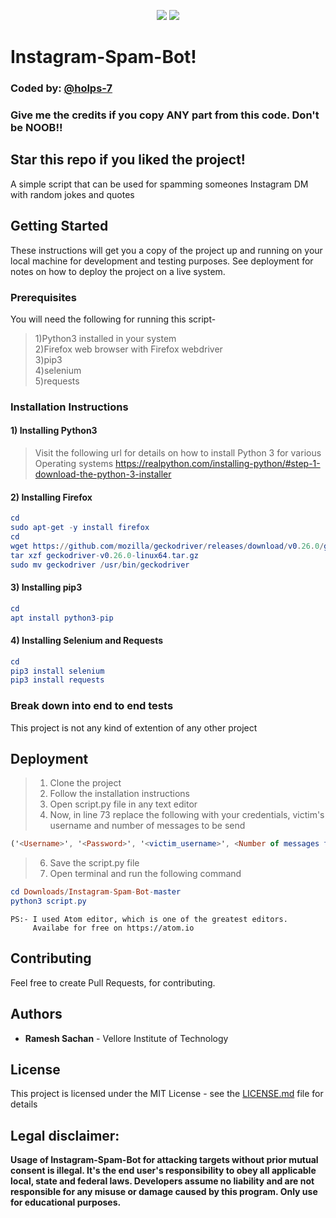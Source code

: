 <center>
  
![](https://img.shields.io/badge/author-Ramesh%20Sachan-brightgreen) ![](https://img.shields.io/badge/licence-MIT-green)

</center>

# Instagram-Spam-Bot!
### Coded by: [@holps-7](https://github.com/holps-7/Instagram-Spam-Bot/)
### Give me the credits if you copy ANY part from this code. Don't be NOOB!!
## Star this repo if you liked the project!

A simple script that can be used for spamming someones Instagram DM with random jokes and quotes


## Getting Started

These instructions will get you a copy of the project up and running on your local machine for development and testing purposes. See deployment for notes on how to deploy the project on a live system.



### Prerequisites

You will need the following for running this script-<br/>
>1)Python3 installed in your system<br/>
>2)Firefox web browser with Firefox webdriver<br/>
>3)pip3<br/>
>4)selenium<br/>
>5)requests<br/>



### Installation Instructions

#### 1) Installing Python3
>Visit the following url for details on how to install Python 3 for various Operating systems https://realpython.com/installing-python/#step-1-download-the-python-3-installer


#### 2) Installing Firefox
```elm
cd
sudo apt-get -y install firefox
cd
wget https://github.com/mozilla/geckodriver/releases/download/v0.26.0/geckodriver-v0.26.0-linux64.tar.gz
tar xzf geckodriver-v0.26.0-linux64.tar.gz
sudo mv geckodriver /usr/bin/geckodriver
```


#### 3) Installing pip3
```elm
cd
apt install python3-pip
```


#### 4) Installing Selenium and Requests
```elm
cd
pip3 install selenium
pip3 install requests
```



### Break down into end to end tests

This project is not any kind of extention of any other project



## Deployment

>1. Clone the project<br/>
>2. Follow the installation instructions<br/>
>3. Open script.py file in any text editor<br/>
>4. Now, in line 73 replace the following with your credentials, victim's username and number of messages to be send<br/>
```elm
('<Username>', '<Password>', '<victim_username>', <Number of messages to be spammed>)
```
>6. Save the script.py file<br/>
>7. Open terminal and run the following command<br/>
```elm
cd Downloads/Instagram-Spam-Bot-master
python3 script.py
```

    PS:- I used Atom editor, which is one of the greatest editors.
         Availabe for free on https://atom.io

## Contributing

Feel free to create Pull Requests, for contributing.


## Authors

  * **Ramesh Sachan** - Vellore Institute of Technology

## License

This project is licensed under the MIT License - see the [LICENSE.md](LICENSE.md) file for details



## Legal disclaimer:

**Usage of Instagram-Spam-Bot for attacking targets without prior mutual consent is illegal. It's the end user's responsibility to obey all applicable local, state and federal laws. Developers assume no liability and are not responsible for any misuse or damage caused by this program. Only use for educational purposes.**
